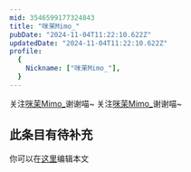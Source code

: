 ```yaml
---
mid: 3546599177324843
title: "咪茉Mimo_"
pubDate: "2024-11-04T11:22:10.622Z"
updatedDate: "2024-11-04T11:22:10.622Z"
profile:
  {
    Nickname: ["咪茉Mimo_"],
  }
---
```


关注[咪茉Mimo_](https://space.bilibili.com/3546599177324843)谢谢喵~ 关注[咪茉Mimo_](https://space.bilibili.com/3546599177324843)谢谢喵~

## 此条目有待补充
你可以在[这里](https://github.com/Yuhanawa/VTuber.ICU-Content/edit/master/v/咪茉Mimo_/index.md)编辑本文
